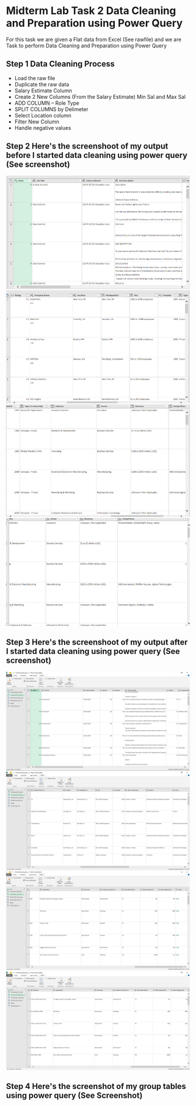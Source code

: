# Midterm Lab Task 2 Data Cleaning and Preparation using Power Query
For this task we are given a Flat data from Excel (See rawfile) and we are Task to perform Data Cleaning and Preparation using Power Query
## Step 1 Data Cleaning Process
- Load the raw file
- Duplicate the raw data
- Salary Estimate Column
- Create 2 New Columns (From the Salary Estimate) Min Sal and Max Sal
- ADD COLUMN – Role Type
- SPLIT COLUMNS by Delimeter
- Select Location column
- Filter New Column
- Handle negative values
## Step 2 Here's the screenshoot of my output before I started data cleaning using power query (See screenshot)
![Sample Output](images/unclean1.PNG)
![Sample Output](images/unclean2.PNG)
![Sample Output](images/unclean3.PNG)
![Sample Output](images/unclean4.PNG)
## Step 3 Here's the screenshoot of my output after I started data cleaning using power query (See screenshot)
![Sample Output](images/clean1.png)
![Sample Output](images/clean2.png)
![Sample Output](images/clean3.png)
![Sample Output](images/clean.png)
## Step 4 Here's the screenshot of my group tables using power query (See Screenshot)

